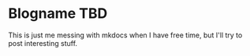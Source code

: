 # Blogname TBD

This is just me messing with mkdocs when I have free time, but I'll try to post interesting stuff.
